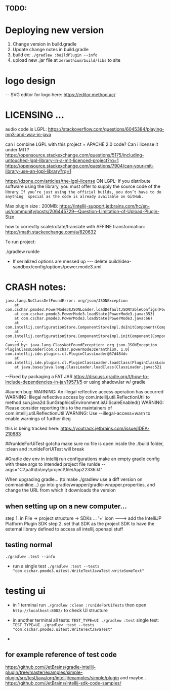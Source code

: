 
## TODO:




# Deploying new version

 1. Change version in build.gradle 
 2. Update change notes in build.gradle
 3. build ex: ```./gradlew :buildPlugin --info```
 4. upload new .jar file at `zeranthium/build/libs` to site

# logo design

-- SVG editor for logo here:
https://editor.method.ac/


# LICENSING ... 

audio code is LGPL:
https://stackoverflow.com/questions/6045384/playing-mp3-and-wav-in-java

can i combine LGPL with this project + APACHE 2.0 code?
Can i license it under MIT? 
https://opensource.stackexchange.com/questions/5175/including-untouched-lgpl-library-in-a-mit-licenced-project?rq=1
https://opensource.stackexchange.com/questions/7904/can-your-mit-library-use-an-lgpl-library?rq=1



https://dzone.com/articles/the-lgpl-license ON LGPL:
If you distribute software using the library, you must offer to supply the source code 
of the library. `If you’re just using the official builds, you don’t have to do anything 
special as the code is already available on GitHub.`


Max plugin size : 200MB:
https://intellij-support.jetbrains.com/hc/en-us/community/posts/206445729--Question-Limitation-of-Upload-Plugin-Size






how to correctly scale/rotate/translate with
AFFINE transformation:
https://math.stackexchange.com/a/820632

To run project:

./gradlew runIde


 
- If serialized options are messed up
--- delete  build/idea-sandbox/config/options/power.mode3.xml
  
  


# CRASH notes:

```
java.lang.NoClassDefFoundError: org/json/JSONException
    at com.cschar.pmode3.PowerMode3$JSONLoader.loadDefaultJSONTableConfigs(PowerMode3.java:164)
    at com.cschar.pmode3.PowerMode3.loadState(PowerMode3.java:353)
    at com.cschar.pmode3.PowerMode3.loadState(PowerMode3.java:66)
    at com.intellij.configurationStore.ComponentStoreImpl.doInitComponent(ComponentStoreImpl.kt:405)
    at com.intellij.configurationStore.ComponentStoreImpl.initComponent(ComponentStoreImpl.kt:355)
    ....
Caused by: java.lang.ClassNotFoundException: org.json.JSONException PluginClassLoader[com.cschar.powermode3zeranthium, 1.0] com.intellij.ide.plugins.cl.PluginClassLoader@67d484dc
    at com.intellij.ide.plugins.cl.PluginClassLoader.loadClass(PluginClassLoader.java:75)
    at java.base/java.lang.ClassLoader.loadClass(ClassLoader.java:521
``` 
    
--Fixed by packaging a FAT JAR
https://discuss.gradle.org/t/how-to-include-dependencies-in-jar/19571/5
or using shadowJar w/ gradle

#launch bug:
WARNING: An illegal reflective access operation has occurred
WARNING: Illegal reflective access by com.intellij.util.ReflectionUtil to method sun.java2d.SunGraphicsEnvironment.isUIScaleEnabled()
WARNING: Please consider reporting this to the maintainers of com.intellij.util.ReflectionUtil
WARNING: Use --illegal-access=warn to enable warnings of further illeg

this is being tracked here: https://youtrack.jetbrains.com/issue/IDEA-210683

##runIdeForUiTest gotcha
make sure no file is open inside the ./build folder, :clean and :runIdeForUiTest will break


#Gradle dev env
in intellij run configurations make an empty gradle config with these args to intended project file
runIde --args="C:\\path\\to\\my\\project\\file\\App22336.kt"

When upgrading gradle... (to make ./gradlew use a diff version on commadnline...)
go into gradle/wrapper/gradle-wrapper.properties, and change the URL from which it downloads the version


## when setting up on a new computer...

step 1. in File -> project structure -> SDKs ... '+' icon ---> add the IntelliJP Platform Plugin SDK
step 2. set that SDK as the project SDK to have the external library defined to access all intellij.openapi stuff


## testing normal

`./gradlew :test --info`
- run a single test
`./gradlew :test --tests "com.cschar.pmode3.uitest.WriteTextJavaTest.writeSomeText"`

# testing ui

- in 1 terminal run 
`./gradlew :clean :runIdeForUiTests`
  then open `http://localhost:8082/` to check UI structure

- in another terminal
all tests: `TEST_TYPE=UI ./gradlew :test`
single test: `TEST_TYPE=UI ./gradlew :test --tests "com.cschar.pmode3.uitest.WriteTextJavaTest"`
- 



## for example reference of test code
https://github.com/JetBrains/gradle-intellij-plugin/tree/master/examples/simple-plugin/src/test/java/org/intellij/examples/simple/plugin
and maybe..
https://github.com/JetBrains/intellij-sdk-code-samples/